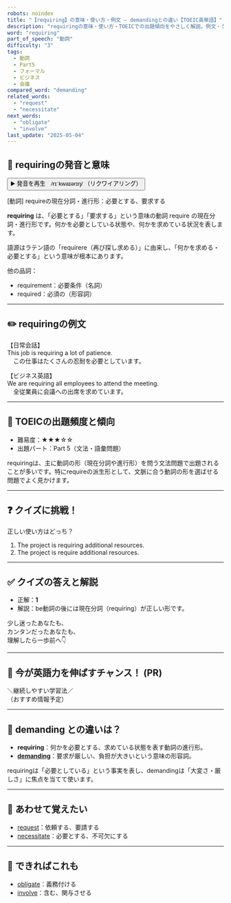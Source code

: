 ```yaml
---
robots: noindex
title: "【requiring】の意味・使い方・例文 ― demandingとの違い【TOEIC英単語】"
description: "requiringの意味・使い方・TOEICでの出題傾向をやさしく解説。例文・クイズ付きでdemandingとの違いもわかりやすく学べます。"
word: "requiring"
part_of_speech: "動詞"
difficulty: "3"
tags:
  - 動詞
  - Part5
  - フォーマル
  - ビジネス
  - 会議
compared_word: "demanding"
related_words:
  - "request"
  - "necessitate"
next_words:
  - "obligate"
  - "involve"
last_update: "2025-05-04"
---
```


## 🔰 requiringの発音と意味

<button class="play-audio" onclick="playTTS('requiring')">
  <span class="play-audio-main">
    ▶️ 発音を再生　/rɪˈkwaɪərɪŋ/
  </span>
  <span class="play-audio-sub">
    （リクワイアリング）
  </span>
</button>

[動詞] requireの現在分詞・進行形：必要とする、要求する

**requiring** は、「必要とする」「要求する」という意味の動詞 require の現在分詞・進行形です。何かを必要としている状態や、何かを求めている状況を表します。

語源はラテン語の「requirere（再び探し求める）」に由来し、「何かを求める・必要とする」という意味が根本にあります。

他の品詞：  
- requirement：必要条件（名詞）
- required：必須の（形容詞）

---

## ✏️ requiringの例文

【日常会話】  
This job is requiring a lot of patience.  
　この仕事はたくさんの忍耐を必要としています。

【ビジネス英語】  
We are requiring all employees to attend the meeting.  
　全従業員に会議への出席を求めています。

---

## 🎯 TOEICの出題頻度と傾向

- 難易度：★★★☆☆
- 出題パート：Part 5（文法・語彙問題）

requiringは、主に動詞の形（現在分詞や進行形）を問う文法問題で出題されることが多いです。特にrequireの派生形として、文脈に合う動詞の形を選ばせる問題でよく見かけます。

---

## ❓ クイズに挑戦！

正しい使い方はどっち？

1. The project is requiring additional resources.  
2. The project is require additional resources.

---

## ✅ クイズの答えと解説

- 正解：**1**
- 解説：be動詞の後には現在分詞（requiring）が正しい形です。

少し迷ったあなたも、  
カンタンだったあなたも、  
理解したら一歩前へ👇️

---

## 🚀 今が英語力を伸ばすチャンス！ (PR)

<div class="info-center">
＼継続しやすい学習法／<br>  
（おすすめ情報予定）
</div>

---

## 🤔  demanding との違いは？

- **requiring**：何かを必要とする、求めている状態を表す動詞の進行形。
- **[demanding](/word/demanding/)**：要求が厳しい、負担が大きいという意味の形容詞。

requiringは「必要としている」という事実を表し、demandingは「大変さ・厳しさ」に焦点を当てて使います。

---

## 🧩 あわせて覚えたい

- [request](/word/request/)：依頼する、要請する
- [necessitate](/word/necessitate/)：必要とする、不可欠にする

---

## 📖 できればこれも

- [obligate](/word/obligate/)：義務付ける
- [involve](/word/involve/)：含む、関与させる

<!-- cvid: aid40_bid09 -->
